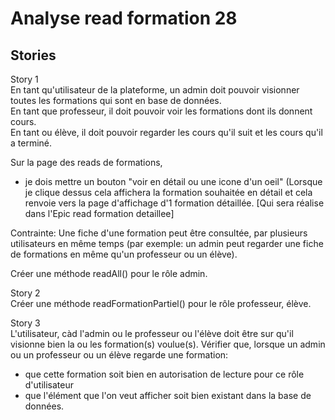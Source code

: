  # Analyse read formation 28  
## Stories  
Story 1  
En tant qu'utilisateur de la plateforme, un admin doit pouvoir visionner toutes les formations qui sont en base de données.  
En tant que professeur, il doit pouvoir voir les formations dont ils donnent cours.  
En tant ou élève, il doit pouvoir regarder les cours qu'il suit et les cours qu'il a terminé.


Sur la page des reads de formations, 
- je dois mettre un bouton "voir en détail ou une icone d'un oeil" (Lorsque je clique dessus cela affichera la formation souhaitée en détail et cela renvoie vers la page d'affichage d'1 formation détaillée. [Qui sera réalise dans l'Epic read formation detaillee]


Contrainte: Une fiche d'une formation peut être consultée, par plusieurs utilisateurs en même temps (par exemple: un admin peut regarder une fiche de formations en même qu'un professeur ou un élève).




Créer une méthode readAll() pour le rôle admin.






Story 2  
Créer une méthode readFormationPartiel() pour le rôle professeur, élève.  



Story 3  
L'utilisateur, càd l'admin ou le professeur ou l'élève doit être sur qu'il visionne bien la ou les formation(s) voulue(s).
Vérifier que, lorsque un admin ou un professeur ou un élève regarde une formation:
- que cette formation soit bien en autorisation de lecture pour ce rôle d'utilisateur
- que l'élément que l'on veut afficher soit bien existant dans la base de données.





